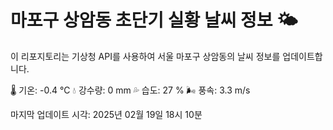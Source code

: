 
# 마포구 상암동 초단기 실황 날씨 정보 🌤️

이 리포지토리는 기상청 API를 사용하여 서울 마포구 상암동의 날씨 정보를 업데이트합니다. 

🌡️ 기온: -0.4 ℃
💧 강수량: 0 mm
💦 습도: 27 %
🌬️ 풍속: 3.3 m/s

마지막 업데이트 시각: 2025년 02월 19일 18시 10분    
